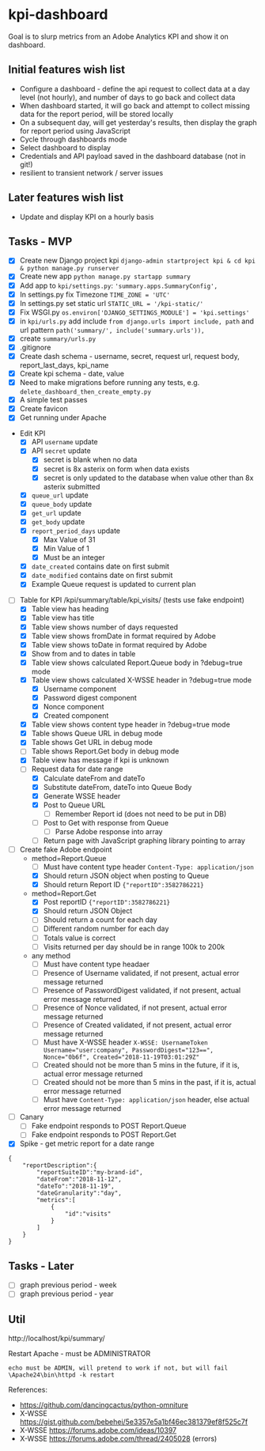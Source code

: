 # kpi-dashboard
Goal is to slurp metrics from an Adobe Analytics KPI and show it on dashboard.

## Initial features wish list
- Configure a dashboard - define the api request to collect data at a day level (not hourly), and number of days to go back and collect data
- When dashboard started, it will go back and attempt to collect missing data for the report period, will be stored locally
- On a subsequent day, will get yesterday's results, then display the graph for report period using JavaScript
- Cycle through dashboards mode
- Select dashboard to display
- Credentials and API payload saved in the dashboard database (not in git!)
- resilient to transient network / server issues

## Later features wish list
- Update and display KPI on a hourly basis

## Tasks - MVP
- [x] Create new Django project kpi `django-admin startproject kpi & cd kpi & python manage.py runserver`
- [x] Create new app `python manage.py startapp summary`
- [x] Add app to `kpi/settings.py`: `'summary.apps.SummaryConfig',`
- [x] In settings.py fix Timezone `TIME_ZONE = 'UTC'`
- [x] In settings.py set static url `STATIC_URL = '/kpi-static/'`
- [x] Fix WSGI.py `os.environ['DJANGO_SETTINGS_MODULE'] = 'kpi.settings'`
- [x] in `kpi/urls.py` add include `from django.urls import include, path` and url pattern `path('summary/', include('summary.urls')),`
- [x] create `summary/urls.py`
- [x] .gitignore
- [x] Create dash schema - username, secret, request url, request body, report_last_days, kpi_name
- [x] Create kpi schema - date, value
- [x] Need to make migrations before running any tests, e.g. `delete_dashboard_then_create_empty.py`
- [x] A simple test passes
- [x] Create favicon
- [x] Get running under Apache
- Edit KPI
    - [x] API `username` update
    - [x] API `secret` update
        - [x] secret is blank when no data
        - [x] secret is 8x asterix on form when data exists
        - [x] secret is only updated to the database when value other than 8x asterix submitted
    - [x] `queue_url` update
    - [x] `queue_body` update
    - [x] `get_url` update
    - [x] `get_body` update
    - [x] `report_period_days` update
        - [x] Max Value of 31
        - [x] Min Value of 1
        - [x] Must be an integer
    - [x] `date_created` contains date on first submit
    - [x] `date_modified` contains date on first submit
    - [x] Example Queue request is updated to current plan
- [ ] Table for KPI /kpi/summary/table/kpi_visits/ (tests use fake endpoint)
    - [x] Table view has heading
    - [x] Table view has title
    - [x] Table view shows number of days requested
    - [x] Table view shows fromDate in format required by Adobe
    - [x] Table view shows toDate in format required by Adobe
    - [x] Show from and to dates in table
    - [x] Table view shows calculated Report.Queue body in ?debug=true mode
    - [x] Table view shows calculated X-WSSE header in ?debug=true mode
        - [x] Username component
        - [x] Password digest component
        - [x] Nonce component
        - [x] Created component
    - [x] Table view shows content type header in ?debug=true mode
    - [x] Table shows Queue URL in debug mode
    - [x] Table shows Get URL in debug mode
    - [ ] Table shows Report.Get body in debug mode
    - [x] Table view has message if kpi is unknown
    - [ ] Request data for date range
        - [x] Calculate dateFrom and dateTo
        - [x] Substitute dateFrom, dateTo into Queue Body
        - [x] Generate WSSE header
        - [x] Post to Queue URL
            - [ ] Remember Report id (does not need to be put in DB)
        - [ ] Post to Get with response from Queue
            - [ ] Parse Adobe response into array
        - [ ] Return page with JavaScript graphing library pointing to array
- [ ] Create fake Adobe endpoint
    - method=Report.Queue
        - [ ] Must have content type header `Content-Type: application/json`
        - [x] Should return JSON object when posting to Queue
        - [x] Should return Report ID `{"reportID":3582786221}`
    - method=Report.Get
        - [x] Post reportID `{"reportID":3582786221}`
        - [x] Should return JSON Object
        - [ ] Should return a count for each day
        - [ ] Different random number for each day
        - [ ] Totals value is correct
        - [ ] Visits returned per day should be in range 100k to 200k
    - any method
        - [ ] Must have content type headaer
        - [ ] Presence of Username validated, if not present, actual error message returned
        - [ ] Presence of PasswordDigest validated, if not present, actual error message returned
        - [ ] Presence of Nonce validated, if not present, actual error message returned
        - [ ] Presence of Created validated, if not present, actual error message returned
        - [ ] Must have X-WSSE header `X-WSSE: UsernameToken Username="user:company", PasswordDigest="123==", Nonce="0b6f", Created="2018-11-19T03:01:29Z"`
        - [ ] Created should not be more than 5 mins in the future, if it is, actual error message returned
        - [ ] Created should not be more than 5 mins in the past, if it is, actual error message returned
        - [ ] Must have `Content-Type: application/json` header, else actual error message returned
- [ ] Canary
    - [ ] Fake endpoint responds to POST Report.Queue
    - [ ] Fake endpoint responds to POST Report.Get
- [x] Spike - get metric report for a date range
```
{
    "reportDescription":{
        "reportSuiteID":"my-brand-id",
        "dateFrom":"2018-11-12",
        "dateTo":"2018-11-19",
        "dateGranularity":"day",
        "metrics":[
            {
                "id":"visits"
            }
        ]
    }
}
```


## Tasks - Later
-[ ] graph previous period - week
-[ ] graph previous period - year

## Util

http://localhost/kpi/summary/

Restart Apache - must be ADMINISTRATOR
```
echo must be ADMIN, will pretend to work if not, but will fail
\Apache24\bin\httpd -k restart
```

References:
- https://github.com/dancingcactus/python-omniture
- X-WSSE https://gist.github.com/bebehei/5e3357e5a1bf46ec381379ef8f525c7f
- X-WSSE https://forums.adobe.com/ideas/10397
- X-WSSE https://forums.adobe.com/thread/2405028  (errors)

